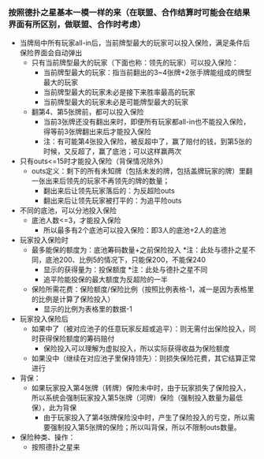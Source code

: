 ### 按照德扑之星基本一模一样的来（在联盟、合作结算时可能会在结果界面有所区别，做联盟、合作时考虑）
- 当牌局中所有玩家all-in后，当前牌型最大的玩家可以投入保险，满足条件后保险界面会自动弹出
  - 只有当前牌型最大的玩家（下面也称：领先的玩家）可以投入保险：
    - 当前牌型最大的玩家：指当前翻出的3~4张牌+2张手牌能组成的牌型最大的玩家
    - 当前牌型最大的玩家未必是接下来胜率最高的玩家
    - 当前牌型最大的玩家未必是可能牌型最大的玩家
  - 翻第4、第5张牌前，都可以投入保险
    - 当前3张牌还没有翻出来时，即便所有玩家都all-in也不能投入保险，得等前3张牌翻出来后才能投入保险
    - 注：有可能第4张投入保险，被反超中了，赢了赔付的钱，到第5张的时候，又反超了，赢了底池；可以这样赢两次
- 只有outs<=15时才能投入保险（背保情况除外）
  - outs定义：剩下的所有未知牌（包括未发的牌，包括盖牌玩家的牌）里翻一张出来后领先的玩家不再领先的牌的数量；
    - 翻出来后让领先玩家落后的：为反超险outs
    - 翻出来后让领先玩家被打平的：为追平险outs
- 不同的底池，可以分池投入保险
  - 底池人数<=3，才能投入保险
    - 所以最多有2个底池可以投入保险：即3人的底池+2人的底池
- 玩家投入保险时
  - 最多能保的额度为：底池筹码数量+之前保险投入 *注：此处与德扑之星不同，底池200、比例5的情况下，只能保200，不能保240
    - 显示的获得量为：投保额度 *注：此处与德扑之星不同
    - 追平险能投保的最大额度为反超险的一半
  - 保险所需花费：保险额度/保险比例（按照比例表格-1，减一是因为表格里的比例是计算了保险投入）
    - 显示的比例为表格里的数据-1
- 玩家投入保险后
  - 如果中了（被对应池子的任意玩家反超或追平）：则无需付出保险投入，同时获得保险额度的筹码赔付
    - 保险投入可以理解为虚拟投入，所以实际获得收益为保险额度
  - 如果没中（继续在对应池子里保持领先）：则损失保险花费，其它结算正常进行
- 背保：
  - 如果玩家投入第4张牌（转牌）保险未中时，由于玩家损失了保险投入，所以系统会强制玩家投入第5张牌（河牌）保险（强制投入数量为最低保），此为背保
    - 由于玩家投入了第4张牌保险没中时，产生了保险投入的亏空，所以需要强制投入第5张牌的保险；所以叫背保，所以不限制outs数量。
- 保险种类、操作：
  - 按照德扑之星来
